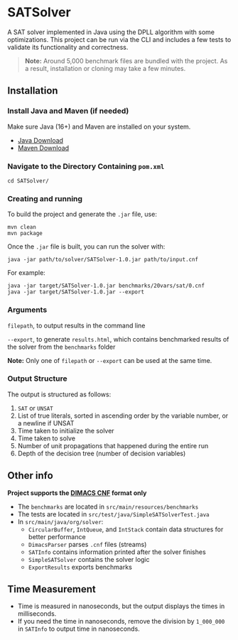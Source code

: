 
# SATSolver

A SAT solver implemented in Java using the DPLL algorithm with some optimizations.
This project can be run via the CLI and includes a few tests to validate its functionality and correctness.

> **Note:** Around 5,000 benchmark files are bundled with the project. As a result, installation or cloning may take a few minutes.

## Installation

### Install Java and Maven (if needed)

Make sure Java (16+) and Maven are installed on your system.

- [Java Download](https://www.oracle.com/java/technologies/downloads)
- [Maven Download](https://maven.apache.org/download.cgi)

### Navigate to the Directory Containing `pom.xml`

```
cd SATSolver/
```

### Creating and running

To build the project and generate the `.jar` file, use:

```
mvn clean
mvn package
```

Once the `.jar` file is built, you can run the solver with:

```
java -jar path/to/solver/SATSolver-1.0.jar path/to/input.cnf
```

For example:

```
java -jar target/SATSolver-1.0.jar benchmarks/20vars/sat/0.cnf
java -jar target/SATSolver-1.0.jar --export
```

### Arguments

`filepath`, to output results in the command line

`--export`, to generate `results.html`, which contains benchmarked results of the solver from the `benchmarks` folder

**Note:** Only one of `filepath` or `--export` can be used at the same time.

### Output Structure

The output is structured as follows:

1. `SAT` or `UNSAT`
2. List of true literals, sorted in ascending order by the variable number, or a newline if UNSAT
3. Time taken to initialize the solver
4. Time taken to solve
5. Number of unit propagations that happened during the entire run
6. Depth of the decision tree (number of decision variables)

## Other info

**Project supports the [DIMACS CNF](https://web.archive.org/web/20190325181937/https://www.satcompetition.org/2009/format-benchmarks2009.html) format only**

- The `benchmarks` are located in `src/main/resources/benchmarks`
- The tests are located in `src/test/java/SimpleSATSolverTest.java`
- In `src/main/java/org/solver`:
  - `CircularBuffer`, `IntQueue`, and `IntStack` contain data structures for better performance
  - `DimacsParser` parses `.cnf` files (streams)
  - `SATInfo` contains information printed after the solver finishes
  - `SimpleSATSolver` contains the solver logic
  - `ExportResults` exports benchmarks

## Time Measurement

- Time is measured in nanoseconds, but the output displays the times in milliseconds.
- If you need the time in nanoseconds, remove the division by `1_000_000` in `SATInfo` to output time in nanoseconds.
